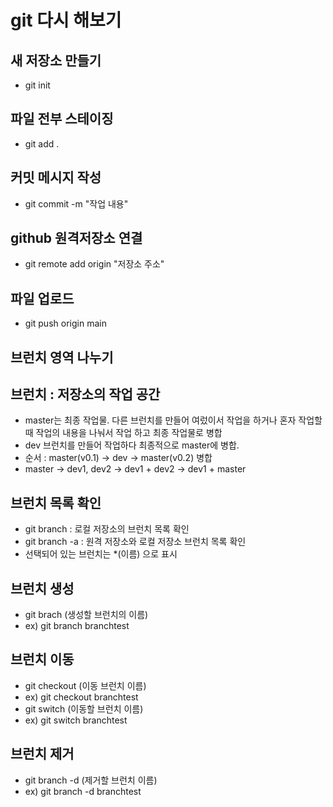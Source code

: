 # git 다시 해보기

## 새 저장소 만들기

- git init

## 파일 전부 스테이징

- git add .

## 커밋 메시지 작성

- git commit -m "작업 내용"

## github 원격저장소 연결

- git remote add origin "저장소 주소"

## 파일 업로드

- git push origin main

## 브런치 영역 나누기

## 브런치 : 저장소의 작업 공간

- master는 최종 작업물. 다른 브런치를 만들어 여렀이서 작업을 하거나 혼자 작업할 때 작업의 내용을 나눠서 작업 하고 최종 작업물로 병합
- dev 브런치를 만들어 작업하다 최종적으로 master에 병합.
- 순서 : master(v0.1) -> dev -> master(v0.2) 병합
- master -> dev1, dev2 -> dev1 + dev2 -> dev1 + master

## 브런치 목록 확인

- git branch : 로컬 저장소의 브런치 목록 확인
- git branch -a : 원격 저장소와 로컬 저장소 브런치 목록 확인
- 선택되어 있는 브런치는 \*(이름) 으로 표시

## 브런치 생성

- git brach (생성할 브런치의 이름)
- ex) git branch branchtest

## 브런치 이동

- git checkout (이동 브런치 이름)
- ex) git checkout branchtest
- git switch (이동할 브런치 이름)
- ex) git switch branchtest

## 브런치 제거

- git branch -d (제거할 브런치 이름)
- ex) git branch -d branchtest
